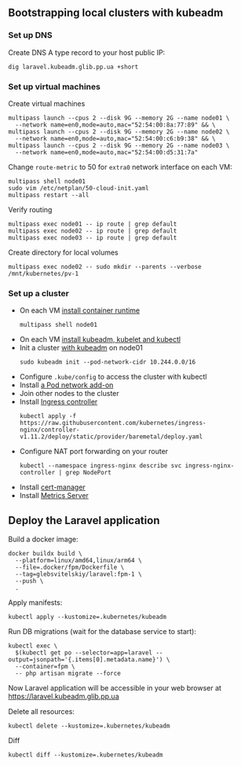 ## Bootstrapping local clusters with kubeadm

### Set up DNS
Create DNS A type record to your host public IP:
```shell
dig laravel.kubeadm.glib.pp.ua +short
```

### Set up virtual machines
Create virtual machines
```shell
multipass launch --cpus 2 --disk 9G --memory 2G --name node01 \
  --network name=en0,mode=auto,mac="52:54:00:8a:77:89" && \
multipass launch --cpus 2 --disk 9G --memory 2G --name node02 \
  --network name=en0,mode=auto,mac="52:54:00:c6:b9:38" && \
multipass launch --cpus 2 --disk 9G --memory 2G --name node03 \
  --network name=en0,mode=auto,mac="52:54:00:d5:31:7a"
```

Change `route-metric` to 50 for `extra0` network interface on each VM:
```shell
multipass shell node01
sudo vim /etc/netplan/50-cloud-init.yaml
multipass restart --all
```

Verify routing
```shell
multipass exec node01 -- ip route | grep default
multipass exec node02 -- ip route | grep default
multipass exec node03 -- ip route | grep default
```

Create directory for local volumes
```shell
multipass exec node02 -- sudo mkdir --parents --verbose /mnt/kubernetes/pv-1
```

### Set up a cluster
- On each VM [install container runtime](https://kubernetes.io/docs/setup/production-environment/container-runtimes/)
  ```shell
  multipass shell node01
  ```
- On each VM [install kubeadm, kubelet and kubectl](https://kubernetes.io/docs/setup/production-environment/tools/kubeadm/install-kubeadm/#installing-kubeadm-kubelet-and-kubectl)
- Init a cluster [with kubeadm](https://kubernetes.io/docs/setup/production-environment/tools/kubeadm/create-cluster-kubeadm/) on node01
  ```shell
  sudo kubeadm init --pod-network-cidr 10.244.0.0/16
  ```
- Configure `.kube/config` to access the cluster with kubectl
- Install [a Pod network add-on](https://kubernetes.io/docs/concepts/cluster-administration/addons/#networking-and-network-policy)
- Join other nodes to the cluster
- Install [Ingress controller](https://kubernetes.github.io/ingress-nginx/deploy/#bare-metal-clusters)
  ```shell
  kubectl apply -f https://raw.githubusercontent.com/kubernetes/ingress-nginx/controller-v1.11.2/deploy/static/provider/baremetal/deploy.yaml
  ```
- Configure NAT port forwarding on your router
  ```shell
  kubectl --namespace ingress-nginx describe svc ingress-nginx-controller | grep NodePort
  ```
- Install [cert-manager](https://kubernetes.github.io/ingress-nginx/user-guide/tls/#automated-certificate-management-with-cert-manager)
- Install [Metrics Server](https://github.com/kubernetes-sigs/metrics-server)

## Deploy the Laravel application

Build a docker image:
```shell
docker buildx build \
  --platform=linux/amd64,linux/arm64 \
  --file=.docker/fpm/Dockerfile \
  --tag=glebsvitelskiy/laravel:fpm-1 \
  --push \
  .
```
Apply manifests:
```shell
kubectl apply --kustomize=.kubernetes/kubeadm
```
Run DB migrations (wait for the database service to start):
```shell
kubectl exec \
  $(kubectl get po --selector=app=laravel --output=jsonpath='{.items[0].metadata.name}') \
  --container=fpm \
  -- php artisan migrate --force
```

Now Laravel application will be accessible in your web browser at https://laravel.kubeadm.glib.pp.ua

Delete all resources:
```shell
kubectl delete --kustomize=.kubernetes/kubeadm
```
Diff
```shell
kubectl diff --kustomize=.kubernetes/kubeadm
```

